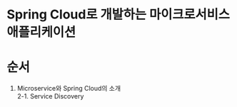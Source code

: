 # Spring Cloud로 개발하는 마이크로서비스 애플리케이션
# 순서
1. Microservice와 Spring Cloud의 소개  
2-1. Service Discovery  

